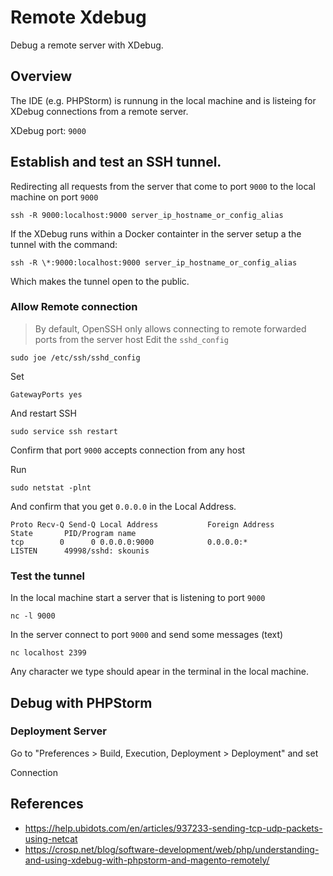 # Remote Xdebug
Debug a remote server with XDebug.

## Overview 
The IDE (e.g. PHPStorm) is runnung in the local machine and is listeing for XDebug connections from a remote server. 

XDebug port: `9000` 

## Establish and test an SSH tunnel. 
Redirecting all requests from the server that come to port `9000` to the local machine on port `9000`

```
ssh -R 9000:localhost:9000 server_ip_hostname_or_config_alias
```
If the XDebug runs within a Docker containter in the server setup a the tunnel with the command:

```
ssh -R \*:9000:localhost:9000 server_ip_hostname_or_config_alias
```
Which makes the tunnel open to the public. 

### Allow Remote connection 
> By default, OpenSSH only allows connecting to remote forwarded ports from the server host
Edit the `sshd_config`
```
sudo joe /etc/ssh/sshd_config
```
Set
```
GatewayPorts yes
```
And restart SSH
```
sudo service ssh restart
```
Confirm that port `9000` accepts connection from any host

Run
```
sudo netstat -plnt
```
And confirm that you get `0.0.0.0` in the Local Address.
```
Proto Recv-Q Send-Q Local Address           Foreign Address         State       PID/Program name    
tcp        0      0 0.0.0.0:9000            0.0.0.0:*               LISTEN      49998/sshd: skounis 
```
### Test the tunnel 
In the local machine start a server that is listening to port `9000`
```
nc -l 9000
```

In the server connect to port `9000` and send some messages (text) 
```
nc localhost 2399
```

Any character we type should apear in the terminal in the local machine. 

## Debug with PHPStorm
### Deployment Server
Go to "Preferences > Build, Execution, Deployment > Deployment" and set

Connection

## References
- https://help.ubidots.com/en/articles/937233-sending-tcp-udp-packets-using-netcat
- https://crosp.net/blog/software-development/web/php/understanding-and-using-xdebug-with-phpstorm-and-magento-remotely/
